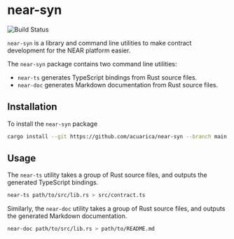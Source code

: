 # near-syn

![Build Status](https://github.com/acuarica/near-syn/actions/workflows/near-syn.yml/badge.svg)

`near-syn` is a library and command line utilities to
make contract development for the NEAR platform easier.

The `near-syn` package contains two command line utilities:

- `near-ts` generates TypeScript bindings from Rust source files.
- `near-doc` generates Markdown documentation from Rust source files.

## Installation

To install the `near-syn` package

```sh
cargo install --git https://github.com/acuarica/near-syn --branch main
```

## Usage

The `near-ts` utility takes a group of Rust source files,
and outputs the generated TypeScript bindings.

```sh
near-ts path/to/src/lib.rs > src/contract.ts
```

Similarly, the `near-doc` utility takes a group of Rust source files,
and outputs the generated Markdown documentation.

```sh
near-doc path/to/src/lib.rs > path/to/README.md
```
